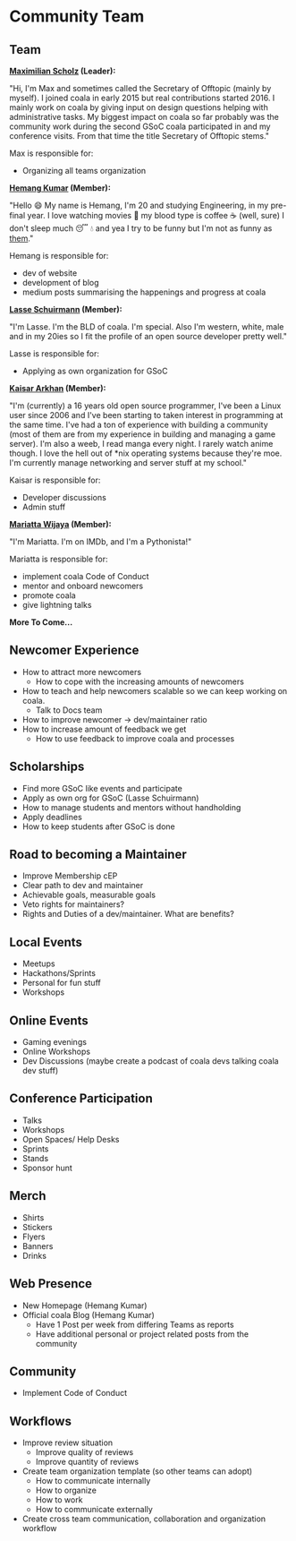 Community Team
==============

Team
----

__[Maximilian Scholz](https://github.com/sims1253) (Leader):__

"Hi, I'm Max and sometimes called the Secretary of Offtopic (mainly by myself).
I joined coala in early 2015 but real contributions started 2016. I mainly
work on coala by giving input on design questions helping with administrative
tasks. My biggest impact on coala so far probably was the community work during
the second GSoC coala participated in and my conference visits. From that time
the title Secretary of Offtopic stems."

Max is responsible for:

- Organizing all teams organization

__[Hemang Kumar](https://github.com/hemangsk) (Member):__

"Hello 😄  My name is Hemang, I'm 20 and studying Engineering, in my pre-final
year. I love watching movies 🎦 my blood type is coffee  ☕️  (well, sure) I don't
sleep much 😴  💧 and yea I try to be funny but I'm not as funny as
[them](https://github.com/coala/teams/issues/3)."

Hemang is responsible for:

- dev of website
- development of blog
- medium posts summarising the happenings and progress at coala

__[Lasse Schuirmann](https://github.com/sils) (Member):__

"I'm Lasse. I'm the BLD of coala. I'm special. Also I'm western, white, male
and in my 20ies so I fit the profile of an open source developer pretty well."

Lasse is responsible for:

- Applying as own organization for GSoC

__[Kaisar Arkhan](https://github.com/yukiisbored) (Member):__

"I'm (currently) a 16 years old open source programmer, I've been a Linux user
since 2006 and I've been starting to taken interest in programming at the same
time. I've had a ton of experience with building a community (most of them are
from my experience in building and managing a game server). I'm also a weeb, I
read manga every night. I rarely watch anime though. I love the hell out of
*nix operating systems because they're moe. I'm currently manage networking and
server stuff at my school."

Kaisar is responsible for:

- Developer discussions
- Admin stuff

__[Mariatta Wijaya](https://github.com/mariatta) (Member):__

"I'm Mariatta. I'm on IMDb, and I'm a Pythonista!"

Mariatta is responsible for:

- implement coala Code of Conduct
- mentor and onboard newcomers
- promote coala
- give lightning talks


__More To Come...__


Newcomer Experience
-------------------

- How to attract more newcomers
	- How to cope with the increasing amounts of newcomers
- How to teach and help newcomers scalable so we can keep working on coala.
	- Talk to Docs team
- How to improve newcomer -> dev/maintainer ratio
- How to increase amount of feedback we get
	- How to use feedback to improve coala and processes


Scholarships
------------

- Find more GSoC like events and participate
- Apply as own org for GSoC (Lasse Schuirmann)
- How to manage students and mentors without handholding
- Apply deadlines
- How to keep students after GSoC is done


Road to becoming a Maintainer
-----------------------------

- Improve Membership cEP
- Clear path to dev and maintainer
- Achievable goals, measurable goals
- Veto rights for maintainers?
- Rights and Duties of a dev/maintainer. What are benefits?


Local Events
------------

- Meetups
- Hackathons/Sprints
- Personal for fun stuff
- Workshops


Online Events
-------------

- Gaming evenings
- Online Workshops
- Dev Discussions (maybe create a podcast of coala devs talking coala dev stuff)


Conference Participation
------------------------

- Talks
- Workshops
- Open Spaces/ Help Desks
- Sprints
- Stands
- Sponsor hunt


Merch
-----

- Shirts
- Stickers
- Flyers
- Banners
- Drinks


Web Presence
------------

- New Homepage (Hemang Kumar)
- Official coala Blog (Hemang Kumar)
	- Have 1 Post per week from differing Teams as reports
	- Have additional personal or project related posts from the community


Community
---------

- Implement Code of Conduct


Workflows
---------

- Improve review situation
	- Improve quality of reviews
	- Improve quantity of reviews
- Create team organization template (so other teams can adopt)
	- How to communicate internally
	- How to organize
	- How to work
	- How to communicate externally
- Create cross team communication, collaboration and organization workflow

